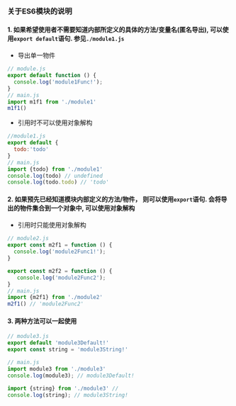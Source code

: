 ### 关于ES6模块的说明

#### 1. 如果希望使用者不需要知道内部所定义的具体的方法/变量名(匿名导出), 可以使用`export default`语句. 参见`./module1.js`
 - 导出单一物件
 ```javascript
 // module.js
 export default function () {
   console.log('module1Func!');
 }
 // main.js
 import m1f1 from './module1'
 m1f1()
 ```
 - 引用时不可以使用对象解构
 ```javascript
 //module1.js
 export default {
   todo:'todo'
 }
 // main.js
 import {todo} from './module1'
 console.log(todo) // undefined
 console.log(todo.todo) // 'todo'
 ```

#### 2. 如果预先已经知道模块内部定义的方法/物件， 则可以使用`export`语句. 会将导出的物件集合到一个对象中, 可以使用对象解构
 - 引用时只能使用对象解构
 ```javascript
 // module2.js
 export const m2f1 = function () {
   console.log('module2Func1!');
 }

 export const m2f2 = function () {
    console.log('module2Func2');
 }
 // main.js
 import {m2f1} from './module2'
 m2f1() // 'module2Func2'
 ```

#### 3. 两种方法可以一起使用
 ```javascript
 // module3.js
 export default 'module3Default!'
 export const string = 'module3String!'

 // main.js
 import module3 from './module3'
 console.log(module3); // module3Default!

 import {string} from './module3' //
 console.log(string); // module3String!
 ```
